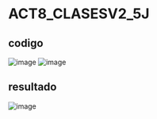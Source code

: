 # ACT8_CLASESV2_5J
## codigo
![image](https://github.com/user-attachments/assets/ae9a8f3a-24bb-4121-b55f-4c50dad92f8f)
![image](https://github.com/user-attachments/assets/81dba1eb-5777-49bb-b771-657b3f2d2198)
## resultado
![image](https://github.com/user-attachments/assets/7426d339-81bd-47f2-b900-8d2a8b503537)


